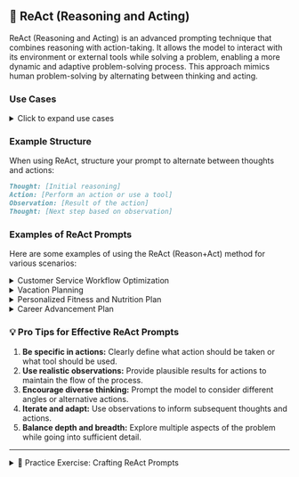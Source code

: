 ## 🤔 ReAct (Reasoning and Acting)

ReAct (Reasoning and Acting) is an advanced prompting technique that combines reasoning with action-taking. It allows the model to interact with its environment or external tools while solving a problem, enabling a more dynamic and adaptive problem-solving process. This approach mimics human problem-solving by alternating between thinking and acting.

### Use Cases

<details>
<summary>Click to expand use cases</summary>

- **Interactive problem-solving:** Allows for real-time adjustments based on new information
- **Information retrieval and synthesis:** Enables the model to gather and process information from various sources
- **Decision-making in dynamic environments:** Facilitates adaptive decision-making in changing scenarios

</details>

### Example Structure

When using ReAct, structure your prompt to alternate between thoughts and actions:

```markdown
Thought: [Initial reasoning]
Action: [Perform an action or use a tool]
Observation: [Result of the action]
Thought: [Next step based on observation]
```

### Examples of ReAct Prompts

Here are some examples of using the ReAct (Reason+Act) method for various scenarios:

<details>
<summary>Customer Service Workflow Optimization</summary>

```markdown
**Prompt:** Let's use the ReAct method of prompting to optimize our customer service workflow:

> Thought: We need to analyze our current performance first.
> Action: Query CRM system for average response time, resolution rate, and customer satisfaction scores over the last quarter.
> 
> Observation: Average response time is 4 hours, resolution rate is 85%, and customer satisfaction score is 7.5/10.
>
> Thought: These metrics seem suboptimal. Let's check customer feedback for common complaints.
> Action: Analyze recent customer feedback surveys for recurring themes.
> 
> Observation: Many customers complain about long wait times and having to repeat information to multiple agents.
>
> [Continue with the remaining steps...]

Now, apply this ReAct process to optimize another aspect of your business operations, such as inventory management or employee onboarding.
```

</details>

<details>
<summary>Vacation Planning</summary>

```markdown
**Prompt:** Let's use the ReAct method of prompting to plan a vacation:

> Thought: We need to start by comparing potential destinations.
> Action: Search travel websites for top-rated destinations within our budget and preferred climate.
> 
> Observation: Three destinations fit our criteria: Bali, Croatia, and Costa Rica.
>
> Thought: Let's compare flight prices to these destinations.
> Action: Check flight comparison websites for prices during our preferred travel dates.
> 
> Observation: Flights to Bali are most expensive, while Croatia offers the best deals.
>
> [Continue with the remaining steps...]

Now, apply this ReAct process to plan a different type of trip, such as a road trip or a city break, using real-time information from travel websites.
```

</details>

<details>
<summary>Personalized Fitness and Nutrition Plan</summary>

```markdown
**Prompt:** Let's use ReAct method of prompting to create a personalized fitness and nutrition plan:

> Thought: We need to start by assessing current fitness level and health status.
> Action: Input age, height, weight, and activity level into a BMI calculator.
> 
> Observation: BMI is 27.5, which falls in the overweight category.
>
> Thought: We should set specific fitness goals.
> Action: Use a SMART goal setting template to define fitness objectives.
> 
> Observation: Goal set: Lose 10% body weight in 6 months and run a 5K race.
>
> [Continue with the remaining steps...]

Now, apply this ReAct process to create a wellness plan for managing a specific health condition, such as high blood pressure or diabetes, using reputable health websites and tools.
```

</details>

<details>
<summary>Career Advancement Plan</summary>

```markdown
**Prompt:** Let's use ReAct method of prompting to create a career advancement plan:

> Thought: We need to start by assessing current skills and identifying gaps.
> Action: Take an online skills assessment test relevant to your industry.
> 
> Observation: Test results show strong leadership skills but a need for improvement in data analysis.
>
> Thought: Let's research in-demand skills in the industry.
> Action: Check job postings and industry reports for frequently mentioned skills.
> 
> Observation: Data visualization and machine learning are highly sought after in current job listings.
>
> [Continue with the remaining steps...]

Now, apply this ReAct process to create a professional development plan for a different career goal, such as transitioning to a new industry or starting a business, using real job market data and learning resources.
```

</details>

### 💡 Pro Tips for Effective ReAct Prompts

1. **Be specific in actions:** Clearly define what action should be taken or what tool should be used.
2. **Use realistic observations:** Provide plausible results for actions to maintain the flow of the process.
3. **Encourage diverse thinking:** Prompt the model to consider different angles or alternative actions.
4. **Iterate and adapt:** Use observations to inform subsequent thoughts and actions.
5. **Balance depth and breadth:** Explore multiple aspects of the problem while going into sufficient detail.

---

<details>
<summary>📝 Practice Exercise: Crafting ReAct Prompts</summary>

1. Choose a complex, multi-step problem from your field of interest or daily life.
2. Write a ReAct prompt that guides the AI through the problem-solving process, including at least 5 Thought-Action-Observation cycles.
3. Test your prompt with an AI model and evaluate the response.
4. Refine your prompt to improve the logical flow and problem-solving approach.

</details>
